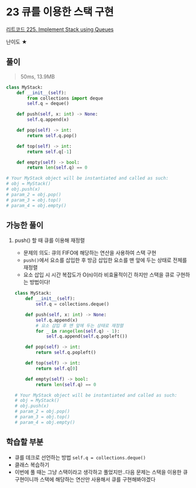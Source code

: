 # 23 큐를 이용한 스택 구현

[리트코드 225. Implement Stack using Queues](https://leetcode.com/problems/implement-stack-using-queues/)

난이도 ★

## 풀이

> 50ms, 13.9MB
> 

```python
class MyStack:
    def __init__(self):
        from collections import deque
        self.q = deque()

    def push(self, x: int) -> None:
        self.q.append(x)

    def pop(self) -> int:
        return self.q.pop()

    def top(self) -> int:
        return self.q[-1]

    def empty(self) -> bool:
        return len(self.q) == 0

# Your MyStack object will be instantiated and called as such:
# obj = MyStack()
# obj.push(x)
# param_2 = obj.pop()
# param_3 = obj.top()
# param_4 = obj.empty()
```

## 가능한 풀이

1. push() 할 때 큐를 이용해 재정렬
    - 문제의 의도: 큐의 FIFO에 해당하는 연산을 사용하여 스택 구현
    - `push()`에서 요소를 삽입한 후 방금 삽입한 요소를 맨 앞에 두는 상태로 전체를 재정렬
    - 요소 삽입 시 시간 복잡도가 O(n)이라 비효율적이긴 하지만 스택을 큐로 구현하는 방법이다!
    
    ```python
    class MyStack:
        def __init__(self):
            self.q = collections.deque()
    
        def push(self, x: int) -> None:
            self.q.append(x)
            # 요소 삽입 후 맨 앞에 두는 상태로 재정렬
            for _ in range(len(self.q) - 1):
                self.q.append(self.q.popleft())
    
        def pop(self) -> int:
            return self.q.popleft()
    
        def top(self) -> int:
            return self.q[0]
    
        def empty(self) -> bool:
            return len(self.q) == 0
    
    # Your MyStack object will be instantiated and called as such:
    # obj = MyStack()
    # obj.push(x)
    # param_2 = obj.pop()
    # param_3 = obj.top()
    # param_4 = obj.empty()
    ```
    

## 학습할 부분

- 큐를 데크로 선언하는 방법 `self.q = collections.deque()`
- 클래스 복습하기
- 이번에 풀 때는 그냥 스택이라고 생각하고 풀었지만..다음 문제는 스택을 이용한 큐 구현이니까 스택에 해당하는 연산만 사용해서 큐를 구현해봐야겠다
